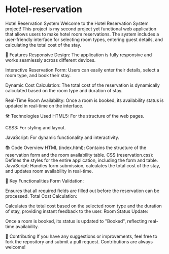 # Hotel-reservation

Hotel Reservation System
Welcome to the Hotel Reservation System project! This project is my second project  yet functional web application that allows users to make hotel room reservations. The system includes a user-friendly interface for selecting room types, entering guest details, and calculating the total cost of the stay.

🏨 Features
Responsive Design: The application is fully responsive and works seamlessly across different devices.

Interactive Reservation Form: Users can easily enter their details, select a room type, and book their stay.

Dynamic Cost Calculation: The total cost of the reservation is dynamically calculated based on the room type and duration of stay.

Real-Time Room Availability: Once a room is booked, its availability status is updated in real-time on the interface.


🛠 Technologies Used
HTML5: For the structure of the web pages.

CSS3: For styling and layout.

JavaScript: For dynamic functionality and interactivity.


📚 Code Overview
HTML (index.html):
Contains the structure of the reservation form and the room availability table.
CSS (reservation.css):
Defines the styles for the entire application, including the form and table.
JavaScript:
Handles form submission, calculates the total cost of the stay, and updates room availability in real-time.


🌟 Key Functionalities
Form Validation:

Ensures that all required fields are filled out before the reservation can be processed.
Total Cost Calculation:

Calculates the total cost based on the selected room type and the duration of stay, providing instant feedback to the user.
Room Status Update:

Once a room is booked, its status is updated to "Booked", reflecting real-time availability.


🙌 Contributing
If you have any suggestions or improvements, feel free to fork the repository and submit a pull request. Contributions are always welcome!

